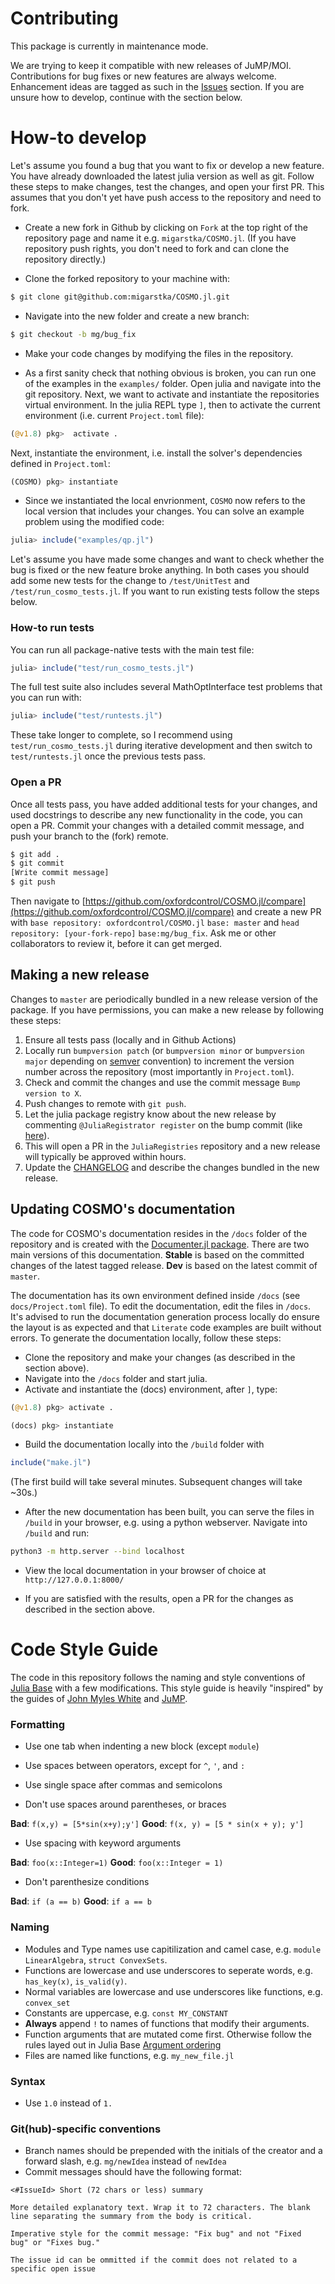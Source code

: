# Contributing

This package is currently in maintenance mode. 

We are trying to keep it compatible with new releases of JuMP/MOI. Contributions for bug fixes or new features are always welcome. Enhancement ideas are tagged as such in the [Issues](https://github.com/oxfordcontrol/ossdp/issues) section. If you are unsure how to develop, continue with the section below.


# How-to develop
Let's assume you found a bug that you want to fix or develop a new feature. You have already downloaded the latest julia version as well as git. Follow these steps to make changes, test the changes, and open your first PR. This assumes that you don't yet have push access to the repository and need to fork.

- Create a new fork in Github by clicking on `Fork` at the top right of the repository page and name it e.g. `migarstka/COSMO.jl`. (If you have repository push rights, you don't need to fork and can clone the repository directly.)

- Clone the forked repository to your machine with:
```bash
$ git clone git@github.com:migarstka/COSMO.jl.git
```

- Navigate into the new folder and create a new branch:
```bash
$ git checkout -b mg/bug_fix
```

- Make your code changes by modifying the files in the repository.

- As a first sanity check that nothing obvious is broken, you can run one of the examples in the `examples/` folder. Open julia and navigate into the git repository. Next, we want to activate and instantiate the repositories virtual environment. In the julia REPL type `]`, then to activate the current environment (i.e. current `Project.toml` file):

```julia
(@v1.8) pkg>  activate .
```
Next, instantiate the environment, i.e. install the solver's dependencies defined in `Project.toml`:

```julia
(COSMO) pkg> instantiate
```

- Since we instantiated the local envrionment, `COSMO`  now refers to the local version that includes your changes. You can solve an example problem using the modified code:
```julia
julia> include("examples/qp.jl")
```

Let's assume you have made some changes and want to check whether the bug is fixed or the new feature broke anything. In both cases you should add some new tests for the change to `/test/UnitTest` and `/test/run_cosmo_tests.jl`. If you want to run existing tests follow the steps below.

### How-to run tests
You can run all package-native tests with the main test file:
```julia
julia> include("test/run_cosmo_tests.jl")
```
The full test suite also includes several MathOptInterface test problems that you can run with:
```julia
julia> include("test/runtests.jl")
```
These take longer to complete, so I recommend using `test/run_cosmo_tests.jl` during iterative development and then switch to 
`test/runtests.jl` once the previous tests pass.

### Open a PR
Once all tests pass, you have added additional tests for your changes, and used docstrings to describe any new functionality in the code, you can open a PR. Commit your changes with a detailed commit message, and push your branch to the (fork) remote.
```bash
$ git add .
$ git commit 
[Write commit message]
$ git push
```
Then navigate to [https://github.com/oxfordcontrol/COSMO.jl/compare](https://github.com/oxfordcontrol/COSMO.jl/compare) and create a new PR with `base repository: oxfordcontrol/COSMO.jl` `base: master` and `head repository: [your-fork-repo]` `base:mg/bug_fix`.
Ask me or other collaborators to review it, before it can get merged.

## Making a new release
Changes to `master` are periodically bundled in a new release version of the package. If you have permissions, you can make a new release by following these steps:

1. Ensure all tests pass (locally and in Github Actions)
2. Locally run `bumpversion patch` (or `bumpversion minor` or `bumpversion major` depending on [semver](https://semver.org/) convention) to increment the version number across the repository (most importantly in `Project.toml`).
3. Check and commit the changes and use the commit message `Bump version to X`. 
4. Push changes to remote with `git push`.
5. Let the julia package registry know about the new release by commenting `@JuliaRegistrator register` on the bump commit (like [here](https://github.com/oxfordcontrol/COSMO.jl/commit/20764ba075e1f598ec17990fb1721dcb5a3b418b#commitcomment-141674207)).
6. This will open a PR in the `JuliaRegistries` repository and a new release will typically be approved within hours.
7. Update the [CHANGELOG](https://github.com/oxfordcontrol/COSMO.jl/blob/master/CHANGELOG.md) and describe the changes bundled in the new release.

## Updating COSMO's documentation
The code for COSMO's documentation resides in the `/docs` folder of the repository and is created with the [Documenter.jl package](https://documenter.juliadocs.org/stable/). There are two main versions of this documentation. **Stable** is based on the committed changes of the latest tagged release. **Dev** is based on the latest commit of `master`.

The documentation has its own environment defined inside `/docs` (see `docs/Project.toml` file). To edit the documentation, edit the files in `/docs`. It's advised to run the documentation generation process locally do ensure the layout is as expected and that `Literate` code examples are built without errors. To generate the documentation locally, follow these steps:

- Clone the repository and make your changes (as described in the section above).
- Navigate into the `/docs` folder and start julia.
- Activate and instantiate the (docs) environment, after `]`, type:

```julia 
(@v1.8) pkg> activate .
```

```julia 
(docs) pkg> instantiate
```

- Build the documentation locally into the `/build` folder with

```julia 
include("make.jl")
```

(The first build will take several minutes. Subsequent changes will take ~30s.)

- After the new documentation has been built, you can serve the files in `/build` in your browser, e.g. using a python webserver. Navigate into `/build` and run:
```bash
python3 -m http.server --bind localhost
```

- View the local documentation in your browser of choice at `http://127.0.0.1:8000/`

- If you are satisfied with the results, open a PR for the changes as described in the section above.



# Code Style Guide

The code in this repository follows the naming and style conventions of [Julia Base](https://docs.julialang.org/en/v1.0/manual/style-guide/#Style-Guide-1) with a few modifications. This style guide is heavily "inspired" by the guides of [John Myles White](https://github.com/johnmyleswhite/Style.jl) and [JuMP](https://jump.dev/JuMP.jl/stable/developers/style/).

### Formatting
* Use one tab when indenting a new block (except `module`)

* Use spaces between operators, except for `^`, `'`, and `:`
* Use single space after commas and semicolons
* Don't use spaces around parentheses, or braces

**Bad**: `f(x,y) = [5*sin(x+y);y']` **Good**: `f(x, y) = [5 * sin(x + y); y']`
* Use spacing with keyword arguments

**Bad**: `foo(x::Integer=1)` **Good**: `foo(x::Integer = 1)`

* Don't parenthesize conditions

**Bad**: `if (a == b)` **Good**: `if a == b`
### Naming
* Modules and Type names use capitilization and camel case, e.g. `module LinearAlgebra`, `struct ConvexSets`.
* Functions are lowercase and use underscores to seperate words, e.g. `has_key(x)`, `is_valid(y)`.
* Normal variables are lowercase and use underscores like functions, e.g. `convex_set`
* Constants are uppercase, e.g. `const MY_CONSTANT`
* **Always** append `!` to names of functions that modify their arguments.
* Function arguments that are mutated come first. Otherwise follow the rules layed out in Julia Base [Argument ordering](https://docs.julialang.org/en/v1.0/manual/style-guide/#Write-functions-with-argument-ordering-similar-to-Julia-Base-1)
* Files are named like functions, e.g. `my_new_file.jl`
### Syntax
* Use `1.0` instead of `1.`

### Git(hub)-specific conventions
* Branch names should be prepended with the initials of the creator and a forward slash, e.g. `mg/newIdea` instead of `newIdea`
* Commit messages should have the following format:
```
<#IssueId> Short (72 chars or less) summary

More detailed explanatory text. Wrap it to 72 characters. The blank
line separating the summary from the body is critical.

Imperative style for the commit message: "Fix bug" and not "Fixed
bug" or "Fixes bug."

The issue id can be ommitted if the commit does not related to a specific open issue
```